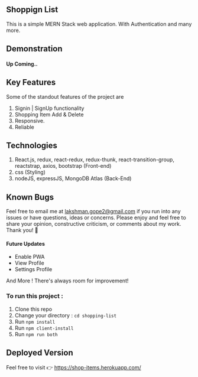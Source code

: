 ## Shoppign List
This is a simple MERN Stack web application. With Authentication and many more.

## Demonstration
#### Up Coming..

## Key Features
Some of the standout features of the project are

 1. Signin | SignUp functionality
 2. Shopping Item Add & Delete
 3. Responsive.
 4. Reliable
 
 ## Technologies

1. React.js, redux, react-redux, redux-thunk, react-transition-group, reactstrap, axios, bootstrap  (Front-end)
2. css (Styling)
3. nodeJS, expressJS, MongoDB Atlas (Back-End)

## Known Bugs

Feel free to email me at lakshman.gope2@gmail.com if you run into any issues or have questions, ideas or concerns. Please enjoy
and feel free to share your opinion, constructive criticism, or comments about my work. Thank you! 🙂

#### Future Updates
* Enable PWA
* View Profile
* Settings Profile

And More ! There's always room for improvement!

### To run this project :
1. Clone this repo
2. Change your directory : `cd shopping-list`
3. Run `npm install`
4. Run `npm client-install`
5. Run `npm run both`


## Deployed Version

Feel free to visit 👉 https://shop-items.herokuapp.com/
